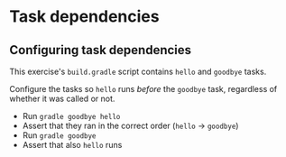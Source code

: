 # Task dependencies

## Configuring task dependencies

This exercise's `build.gradle` script contains `hello` and `goodbye` tasks.

Configure the tasks so `hello` runs _before_ the `goodbye` task, regardless of whether it was called or not.

- Run `gradle goodbye hello`
- Assert that they ran in the correct order (`hello` -> `goodbye`)
- Run `gradle goodbye`
- Assert that also `hello` runs
